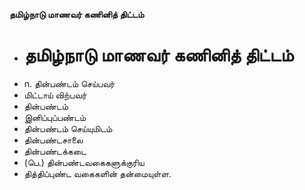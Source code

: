 **தமிழ்நாடு மாணவர் கணினித் திட்டம்**
- # தமிழ்நாடு மாணவர் கணினித் திட்டம்
- n. தின்பண்டம் செய்பவர்
- மிட்டாய் விற்பவர்
- தின்பண்டம்
- இனிப்புப்பண்டம்
- தின்பண்டம் செய்யுமிடம்
- தின்பண்டசாலை
- தின்பண்டக்கடை
- (பெ.) தின்பண்டவகைகளுக்குரிய
- தித்திப்புண்ட வகைகளின் தன்மையுள்ள.

